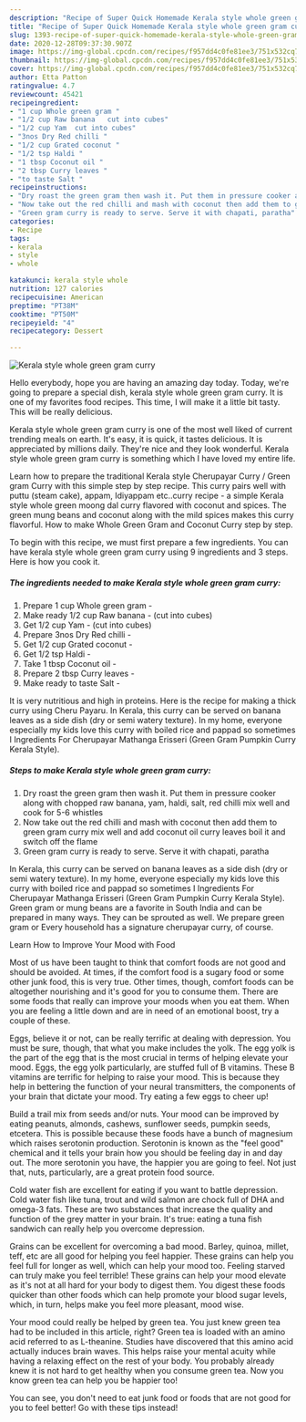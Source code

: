 ```yaml
---
description: "Recipe of Super Quick Homemade Kerala style whole green gram curry"
title: "Recipe of Super Quick Homemade Kerala style whole green gram curry"
slug: 1393-recipe-of-super-quick-homemade-kerala-style-whole-green-gram-curry
date: 2020-12-28T09:37:30.907Z
image: https://img-global.cpcdn.com/recipes/f957dd4c0fe81ee3/751x532cq70/kerala-style-whole-green-gram-curry-recipe-main-photo.jpg
thumbnail: https://img-global.cpcdn.com/recipes/f957dd4c0fe81ee3/751x532cq70/kerala-style-whole-green-gram-curry-recipe-main-photo.jpg
cover: https://img-global.cpcdn.com/recipes/f957dd4c0fe81ee3/751x532cq70/kerala-style-whole-green-gram-curry-recipe-main-photo.jpg
author: Etta Patton
ratingvalue: 4.7
reviewcount: 45421
recipeingredient:
- "1 cup Whole green gram "
- "1/2 cup Raw banana   cut into cubes"
- "1/2 cup Yam  cut into cubes"
- "3nos Dry Red chilli "
- "1/2 cup Grated coconut "
- "1/2 tsp Haldi "
- "1 tbsp Coconut oil "
- "2 tbsp Curry leaves "
- "to taste Salt "
recipeinstructions:
- "Dry roast the green gram then wash it. Put them in pressure cooker along with chopped raw banana, yam, haldi, salt, red chilli mix well and cook for 5-6 whistles"
- "Now take out the red chilli and mash with coconut then add them to green gram curry mix well and add coconut oil curry leaves boil it and switch off the flame"
- "Green gram curry is ready to serve. Serve it with chapati, paratha"
categories:
- Recipe
tags:
- kerala
- style
- whole

katakunci: kerala style whole 
nutrition: 127 calories
recipecuisine: American
preptime: "PT38M"
cooktime: "PT50M"
recipeyield: "4"
recipecategory: Dessert

---
```



![Kerala style whole green gram curry](https://img-global.cpcdn.com/recipes/f957dd4c0fe81ee3/751x532cq70/kerala-style-whole-green-gram-curry-recipe-main-photo.jpg)

Hello everybody, hope you are having an amazing day today. Today, we're going to prepare a special dish, kerala style whole green gram curry. It is one of my favorites food recipes. This time, I will make it a little bit tasty. This will be really delicious.

Kerala style whole green gram curry is one of the most well liked of current trending meals on earth. It's easy, it is quick, it tastes delicious. It is appreciated by millions daily. They're nice and they look wonderful. Kerala style whole green gram curry is something which I have loved my entire life.

Learn how to prepare the traditional Kerala style Cherupayar Curry / Green gram Curry with this simple step by step recipe. This curry pairs well with puttu (steam cake), appam, Idiyappam etc..curry recipe - a simple Kerala style whole green moong dal curry flavored with coconut and spices. The green mung beans and coconut along with the mild spices makes this curry flavorful. How to make Whole Green Gram and Coconut Curry step by step.


To begin with this recipe, we must first prepare a few ingredients. You can have kerala style whole green gram curry using 9 ingredients and 3 steps. Here is how you cook it.

<!--inarticleads1-->

##### The ingredients needed to make Kerala style whole green gram curry:

1. Prepare 1 cup Whole green gram -
1. Make ready 1/2 cup Raw banana -  (cut into cubes)
1. Get 1/2 cup Yam - (cut into cubes)
1. Prepare 3nos Dry Red chilli -
1. Get 1/2 cup Grated coconut -
1. Get 1/2 tsp Haldi -
1. Take 1 tbsp Coconut oil -
1. Prepare 2 tbsp Curry leaves -
1. Make ready to taste Salt -


It is very nutritious and high in proteins. Here is the recipe for making a thick curry using Cheru Payaru. In Kerala, this curry can be served on banana leaves as a side dish (dry or semi watery texture). In my home, everyone especially my kids love this curry with boiled rice and pappad so sometimes I Ingredients For Cherupayar Mathanga Erisseri (Green Gram Pumpkin Curry Kerala Style). 

<!--inarticleads2-->

##### Steps to make Kerala style whole green gram curry:

1. Dry roast the green gram then wash it. Put them in pressure cooker along with chopped raw banana, yam, haldi, salt, red chilli mix well and cook for 5-6 whistles
1. Now take out the red chilli and mash with coconut then add them to green gram curry mix well and add coconut oil curry leaves boil it and switch off the flame
1. Green gram curry is ready to serve. Serve it with chapati, paratha


In Kerala, this curry can be served on banana leaves as a side dish (dry or semi watery texture). In my home, everyone especially my kids love this curry with boiled rice and pappad so sometimes I Ingredients For Cherupayar Mathanga Erisseri (Green Gram Pumpkin Curry Kerala Style). Green gram or mung beans are a favorite in South India and can be prepared in many ways. They can be sprouted as well. We prepare green gram or Every household has a signature cherupayar curry, of course. 

Learn How to Improve Your Mood with Food


Most of us have been taught to think that comfort foods are not good and should be avoided. At times, if the comfort food is a sugary food or some other junk food, this is very true. Other times, though, comfort foods can be altogether nourishing and it's good for you to consume them. There are some foods that really can improve your moods when you eat them. When you are feeling a little down and are in need of an emotional boost, try a couple of these.

Eggs, believe it or not, can be really terrific at dealing with depression. You must be sure, though, that what you make includes the yolk. The egg yolk is the part of the egg that is the most crucial in terms of helping elevate your mood. Eggs, the egg yolk particularly, are stuffed full of B vitamins. These B vitamins are terrific for helping to raise your mood. This is because they help in bettering the function of your neural transmitters, the components of your brain that dictate your mood. Try eating a few eggs to cheer up!

Build a trail mix from seeds and/or nuts. Your mood can be improved by eating peanuts, almonds, cashews, sunflower seeds, pumpkin seeds, etcetera. This is possible because these foods have a bunch of magnesium which raises serotonin production. Serotonin is known as the "feel good" chemical and it tells your brain how you should be feeling day in and day out. The more serotonin you have, the happier you are going to feel. Not just that, nuts, particularly, are a great protein food source.

Cold water fish are excellent for eating if you want to battle depression. Cold water fish like tuna, trout and wild salmon are chock full of DHA and omega-3 fats. These are two substances that increase the quality and function of the grey matter in your brain. It's true: eating a tuna fish sandwich can really help you overcome depression. 

Grains can be excellent for overcoming a bad mood. Barley, quinoa, millet, teff, etc are all good for helping you feel happier. These grains can help you feel full for longer as well, which can help your mood too. Feeling starved can truly make you feel terrible! These grains can help your mood elevate as it's not at all hard for your body to digest them. You digest these foods quicker than other foods which can help promote your blood sugar levels, which, in turn, helps make you feel more pleasant, mood wise.

Your mood could really be helped by green tea. You just knew green tea had to be included in this article, right? Green tea is loaded with an amino acid referred to as L-theanine. Studies have discovered that this amino acid actually induces brain waves. This helps raise your mental acuity while having a relaxing effect on the rest of your body. You probably already knew it is not hard to get healthy when you consume green tea. Now you know green tea can help you be happier too!

You can see, you don't need to eat junk food or foods that are not good for you to feel better! Go  with  these tips  instead!

